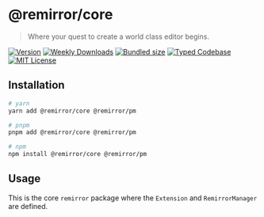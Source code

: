 # @remirror/core

> Where your quest to create a world class editor begins.

[![Version][version]][npm] [![Weekly Downloads][downloads-badge]][npm] [![Bundled size][size-badge]][size] [![Typed Codebase][typescript]](#) [![MIT License][license]](#)

[version]: https://flat.badgen.net/npm/v/@remirror/core/next
[npm]: https://npmjs.com/package/@remirror/core/v/next
[license]: https://flat.badgen.net/badge/license/MIT/purple
[size]: https://bundlephobia.com/result?p=@remirror/core
[size-badge]: https://flat.badgen.net/bundlephobia/minzip/@remirror/core
[typescript]: https://flat.badgen.net/badge/icon/TypeScript?icon=typescript&label
[downloads-badge]: https://badgen.net/npm/dw/@remirror/core/red?icon=npm

## Installation

```bash
# yarn
yarn add @remirror/core @remirror/pm

# pnpm
pnpm add @remirror/core @remirror/pm

# npm
npm install @remirror/core @remirror/pm
```

## Usage

This is the core `remirror` package where the `Extension` and `RemirrorManager` are defined.
